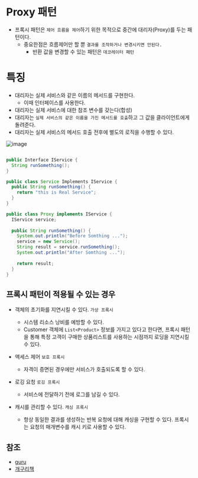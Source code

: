 # Proxy 패턴

- 프록시 패턴은 `제어 흐름을 제어`하기 위한 목적으로 중간에 대리자(Proxy)를 두는 패턴이다.
  - 중요한점은 흐름제어만 할 뿐 `결과를 조작하거나 변경시키면 안된다.`
    - 반환 값을 변경할 수 있는 패턴은 `데코레이터 패턴`

# 특징
- 대리자는 실제 서비스와 같은 이름의 메서드를 구현한다.
  - 이때 인터페이스를 사용한다.
- 대리자는 실제 서비스에 대한 참조 변수를 갖는다(합성)
- 대리자는 `실제 서비스의 같은 이름을 가진 메서드를 호출`하고 그 값을 클라이언트에게 돌려준다.
- 대리자는 실제 서비스의 메서드 호출 전후에 별도의 로직을 수행할 수 있다.

![image](https://user-images.githubusercontent.com/26343023/166925735-4a9f032b-96d0-4002-b089-d50a5cb1e357.png)


``` java

public Interface IService {
  String runSomething();
}

public class Service Implements IService {
  public String runSomething() {
    return "this is Real Service";
  }
}

public class Proxy implements IService {
  IService service;
  
  public String runSomething() {
    System.out.println("Before Somthing ...");
    service = new Service();
    String result = service.runSomething();
    System.out.println("After Somthing ...");
    
    return result;
  }
}

```


## 프록시 패턴이 적용될 수 있는 경우

- 객체의 초기화를 지연시킬 수 있다. `가상 프록시`
  - 시스템 리소스 낭비를 예방할 수 있다.
  - Customer 객체에 `List<Product>` 정보를 가지고 있다고 한다면, 프록시 패턴을 통해 특정 고객이 구매한 상품리스트를 사용하는 시점까지 로딩을 지연시킬 수 있다.
  
- 액세스 제어 `보호 프록시`
  - 자격이 증면된 경우에만 서비스가 호출되도록 할 수 있다.
  
- 로깅 요청 `로깅 프록시`
  - 서비스에 전달하기 전에 로그를 남길 수 있다.
  
- 캐시를 관리할 수 있다. `캐싱 프록시`
  - 항상 동일한 결과를 생성하는 반복 요청에 대해 캐싱을 구현할 수 있다. 프록시는 요청의 매개변수를 캐시 키로 사용할 수 있다.
  
## 참조
  
- [guru](https://refactoring.guru/design-patterns/proxy)
- [개구리책](http://www.yes24.com/Product/Goods/17350624)
